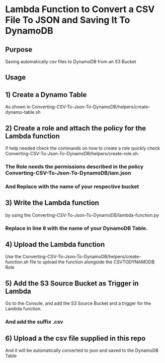 # Lambda Function to Convert a CSV File To JSON and Saving It To DynamoDB

## Purpose

Saving automatically csv files to DynamoDB from an S3 Bucket

## Usage

## 1) Create a Dynamo Table
As shown in Converting-CSV-To-Json-To-DynamoDB/helpers/create-dynamo-table.sh
## 2) Create a role and attach the policy for the Lambda function 
if help needed check the commands on how to create a role quickly 
check Converting-CSV-To-Json-To-DynamoDB/helpers/create-role.sh.
### The Role needs the permissions described in the policy Converting-CSV-To-Json-To-DynamoDB/iam.json
### And Replace <YOUR-BUCKET> with the name of your respective bucket
## 3) Write the Lambda function
by using the Converting-CSV-To-Json-To-DynamoDB/lambda-function.py 
### Replace in line 8 <TABLENAME> with the name of your DynamoDB Table.
## 4) Upload the Lambda function 
Use the Converting-CSV-To-Json-To-DynamoDB/helpers/create-function.sh file to upload the function
alongside the CSVTODYNAMODB Role 
## 5) Add the S3 Source Bucket as Trigger in Lambda
Go to the Console, and add the S3 Source Bucket and a trigger for the Lambda function.
### And add the suffix .csv
## 6) Upload a the csv file supplied in this repo
And it will be automatically converted to json and saved to the DynamoDB Table 

